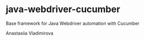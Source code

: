 # java-webdriver-cucumber

Base framework for Java Webdriver automation with Cucumber

Anastasiia Vladimirova